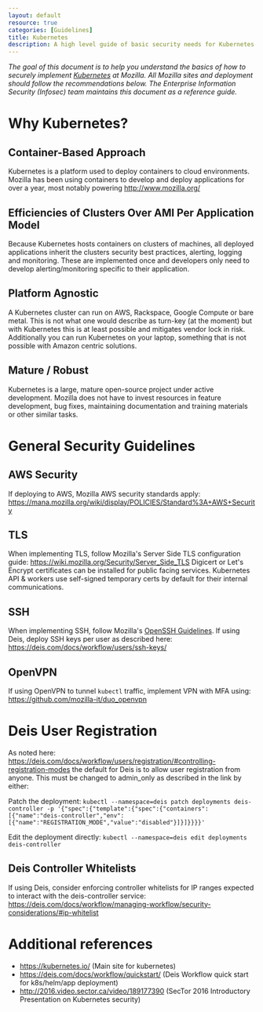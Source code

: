 ```yaml
---
layout: default
resource: true
categories: [Guidelines]
title: Kubernetes
description: A high level guide of basic security needs for Kubernetes
---
```


*The goal of this document is to help you understand the basics of how to securely implement [Kubernetes](http://kubernetes.io/docs/) at Mozilla.
All Mozilla sites and deployment should follow the recommendations below.
The Enterprise Information Security (Infosec) team maintains this document as a reference guide.*


# Why Kubernetes?
## Container-Based Approach
Kubernetes is a platform used to deploy containers to cloud environments. Mozilla has been using containers to develop and deploy applications for over a year, most notably powering <http://www.mozilla.org/>

## Efficiencies of Clusters Over AMI Per Application Model
Because Kubernetes hosts containers on clusters of machines, all deployed applications inherit the clusters security best practices, alerting, logging and monitoring. These are implemented once and developers only need to develop alerting/monitoring specific to their application.

## Platform Agnostic
A Kubernetes cluster can run on AWS, Rackspace, Google Compute or bare metal. This is not what one would describe as turn-key (at the moment) but with Kubernetes this is at least possible and mitigates vendor lock in risk. Additionally you can run Kubernetes on your laptop, something that is not possible with Amazon centric solutions.

## Mature / Robust
Kubernetes is a large, mature open-source project under active development. Mozilla does not have to invest resources in feature development, bug fixes, maintaining documentation and training materials or other similar tasks.

# General Security Guidelines
## AWS Security
If deploying to AWS, Mozilla AWS security standards apply: <https://mana.mozilla.org/wiki/display/POLICIES/Standard%3A+AWS+Security>

## TLS
When implementing TLS, follow Mozilla's Server Side TLS configuration guide: <https://wiki.mozilla.org/Security/Server_Side_TLS> Digicert or Let's Encrypt certificates can be installed for public facing services. Kubernetes API & workers use self-signed temporary certs by default for their internal communications.

## SSH
When implementing SSH, follow Mozilla's [OpenSSH Guidelines](openssh). If using Deis, deploy SSH keys per user as described here: <https://deis.com/docs/workflow/users/ssh-keys/>

## OpenVPN
If using OpenVPN to tunnel `kubectl` traffic, implement VPN with MFA using: <https://github.com/mozilla-it/duo_openvpn>

# Deis User Registration

As noted here: <https://deis.com/docs/workflow/users/registration/#controlling-registration-modes> the default for Deis is to allow user registration from anyone. This must be changed to admin\_only as described in the link by either:

Patch the deployment:
`kubectl --namespace=deis patch deployments deis-controller -p '{"spec":{"template":{"spec":{"containers":[{"name":"deis-controller","env":[{"name":"REGISTRATION_MODE","value":"disabled"}]}]}}}}'`

Edit the deployment directly:
`kubectl --namespace=deis edit deployments deis-controller`

## Deis Controller Whitelists

If using Deis, consider enforcing controller whitelists for IP ranges expected to interact with the deis-controller service: <https://deis.com/docs/workflow/managing-workflow/security-considerations/#ip-whitelist>

# Additional references

- <https://kubernetes.io/> (Main site for kubernetes)
- <https://deis.com/docs/workflow/quickstart/> (Deis Workflow quick start for k8s/helm/app deployment)
- <http://2016.video.sector.ca/video/189177390> (SecTor 2016 Introductory Presentation on Kubernetes security)

